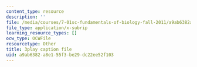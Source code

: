 ```yaml
---
content_type: resource
description: ''
file: /media/courses/7-01sc-fundamentals-of-biology-fall-2011/a9ab6382a8e155f3be29dc22ee52f103_OK7_ReXhVaQ.vtt
file_type: application/x-subrip
learning_resource_types: []
ocw_type: OCWFile
resourcetype: Other
title: 3play caption file
uid: a9ab6382-a8e1-55f3-be29-dc22ee52f103
---
```


